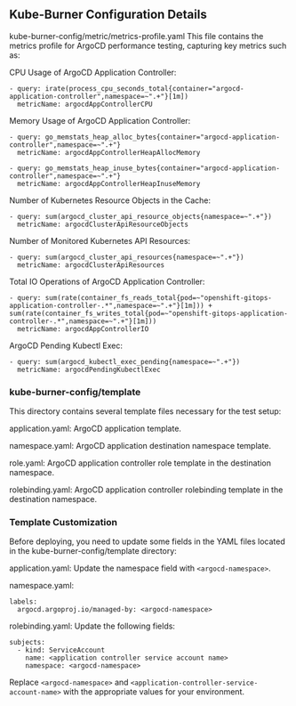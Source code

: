 ## Kube-Burner Configuration Details

kube-burner-config/metric/metrics-profile.yaml
This file contains the metrics profile for ArgoCD performance testing, capturing key metrics such as:

CPU Usage of ArgoCD Application Controller:
```
- query: irate(process_cpu_seconds_total{container="argocd-application-controller",namespace=~".+"}[1m])
  metricName: argocdAppControllerCPU
```

Memory Usage of ArgoCD Application Controller:
```
- query: go_memstats_heap_alloc_bytes{container="argocd-application-controller",namespace=~".+"}
  metricName: argocdAppControllerHeapAllocMemory

- query: go_memstats_heap_inuse_bytes{container="argocd-application-controller",namespace=~".+"}
  metricName: argocdAppControllerHeapInuseMemory
```

Number of Kubernetes Resource Objects in the Cache:
```
- query: sum(argocd_cluster_api_resource_objects{namespace=~".+"})
  metricName: argocdClusterApiResourceObjects
```
Number of Monitored Kubernetes API Resources:
```
- query: sum(argocd_cluster_api_resources{namespace=~".+"}) 
  metricName: argocdClusterApiResources
```
Total IO Operations of ArgoCD Application Controller:
```
- query: sum(rate(container_fs_reads_total{pod=~"openshift-gitops-application-controller-.*",namespace=~".+"}[1m])) + sum(rate(container_fs_writes_total{pod=~"openshift-gitops-application-controller-.*",namespace=~".+"}[1m]))
  metricName: argocdAppControllerIO
```
ArgoCD Pending Kubectl Exec:
```
- query: sum(argocd_kubectl_exec_pending{namespace=~".+"})
  metricName: argocdPendingKubectlExec
```
### kube-burner-config/template
This directory contains several template files necessary for the test setup:

application.yaml: ArgoCD application template.

namespace.yaml: ArgoCD application destination namespace template.

role.yaml: ArgoCD application controller role template in the destination namespace.

rolebinding.yaml: ArgoCD application controller rolebinding template in the destination namespace.

### Template Customization

Before deploying, you need to update some fields in the YAML files located in the kube-burner-config/template directory:

application.yaml: Update the namespace field with ```<argocd-namespace>```.

namespace.yaml:
```
labels:
  argocd.argoproj.io/managed-by: <argocd-namespace>
```
rolebinding.yaml: Update the following fields:
```
subjects:
  - kind: ServiceAccount
    name: <application controller service account name>
    namespace: <argocd-namespace>
```

Replace ```<argocd-namespace>``` and ```<application-controller-service-account-name>``` with the appropriate values for your environment.
